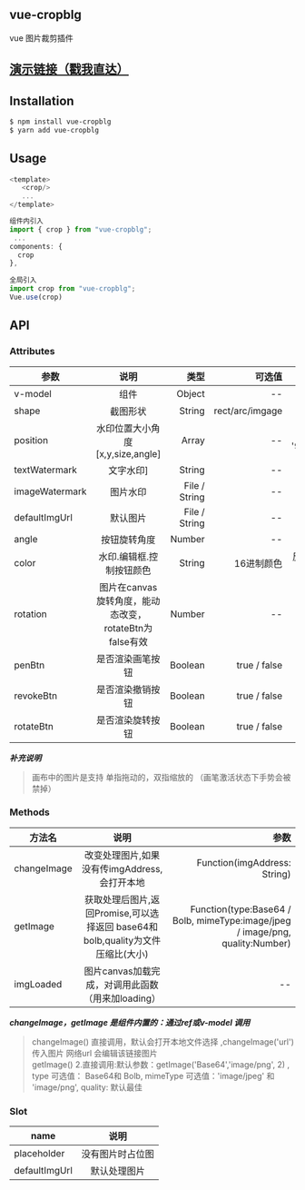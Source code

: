 
## vue-cropblg
vue 图片裁剪插件  
## [演示链接（戳我直达）](http://www.wwwwxy.top/html/blg/)

## Installation

```bash
$ npm install vue-cropblg
$ yarn add vue-cropblg
```
## Usage


```js
<template>
   <crop/>
   ...
</template>

组件内引入
import { crop } from "vue-cropblg";
 ...
components: {
  crop
},
 
全局引入
import crop from "vue-cropblg";
Vue.use(crop)
```

## API

### Attributes
| 参数   |  说明  |  类型 |   可选值 |默认值 |
|--------|:-------:|------:|------:|------:|
| v-model |  组件 | Object|-- | --|
|shape |  截图形状 |  String  |rect/arc/imgage | rect|
| position | 水印位置大小角度[x,y,size,angle]  | Array|--| ['90%', '90%',1,0]|
| textWatermark | 文字水印]  | String|--| --|
| imageWatermark | 图片水印  | File / String|--| --|
| defaultImgUrl | 默认图片  | File / String|--|--|
| angle | 按钮旋转角度  | Number|--| 0|
| color | 水印.编辑框.控制按钮颜色  | String|16进制颜色| 反差最大颜色|
| rotation | 图片在canvas旋转角度，能动态改变，rotateBtn为false有效  | Number | -- | --|
| penBtn | 是否渲染画笔按钮  | Boolean | true / false  | true|
| revokeBtn | 是否渲染撤销按钮  | Boolean | true / false |  true|
| rotateBtn | 是否渲染旋转按钮  | Boolean | true / false |  true|



***补充说明***
 >画布中的图片是支持 单指拖动的，双指缩放的   （画笔激活状态下手势会被禁掉）
### Methods
| 方法名   |  说明  | 参数 |
|--------|:-------:|------:|
|changeImage |  改变处理图片,如果没有传imgAddress,会打开本地 | Function(imgAddress: String)|
| getImage | 获取处理后图片,返回Promise,可以选择返回 base64和bolb,quality为文件压缩比(大小) | Function(type:Base64 / Bolb, mimeType:image/jpeg  /  image/png, quality:Number)|
| imgLoaded | 图片canvas加载完成，对调用此函数（用来加loading） | --|

***changeImage，getImage 是组件内置的：通过ref或v-model 调用***
>changeImage() 直接调用，默认会打开本地文件选择 ,changeImage('url') 传入图片 网络url 会编辑该链接图片  
getImage() 2.直接调用:默认参数：getImage('Base64','image/png', 2) ,   
type 可选值： Base64和 Bolb, mimeType 可选值：'image/jpeg' 和  'image/png', quality: 默认最佳

### Slot
| name   |  说明  | 
|--------|:-------:|
| placeholder | 没有图片时占位图 | 
| defaultImgUrl |  默认处理图片 |





